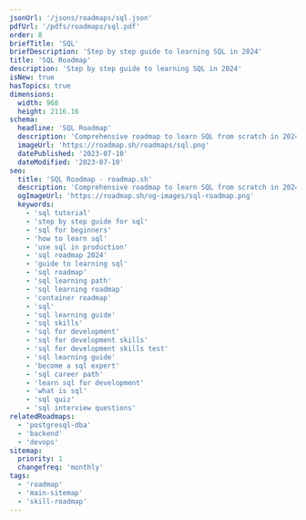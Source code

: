 ```yaml
---
jsonUrl: '/jsons/roadmaps/sql.json'
pdfUrl: '/pdfs/roadmaps/sql.pdf'
order: 8
briefTitle: 'SQL'
briefDescription: 'Step by step guide to learning SQL in 2024'
title: 'SQL Roadmap'
description: 'Step by step guide to learning SQL in 2024'
isNew: true
hasTopics: true
dimensions:
  width: 968
  height: 2116.16
schema:
  headline: 'SQL Roadmap'
  description: 'Comprehensive roadmap to learn SQL from scratch in 2024. From basic syntax to advanced querying, this step-by-step guide will equip you with the skills needed to excel in database management and data analysis.'
  imageUrl: 'https://roadmap.sh/roadmaps/sql.png'
  datePublished: '2023-07-10'
  dateModified: '2023-07-10'
seo:
  title: 'SQL Roadmap - roadmap.sh'
  description: 'Comprehensive roadmap to learn SQL from scratch in 2024. From basic syntax to advanced querying, this step-by-step guide will equip you with the skills needed to excel in database management and data analysis.'
  ogImageUrl: 'https://roadmap.sh/og-images/sql-roadmap.png'
  keywords:
    - 'sql tutorial'
    - 'step by step guide for sql'
    - 'sql for beginners'
    - 'how to learn sql'
    - 'use sql in production'
    - 'sql roadmap 2024'
    - 'guide to learning sql'
    - 'sql roadmap'
    - 'sql learning path'
    - 'sql learning roadmap'
    - 'container roadmap'
    - 'sql'
    - 'sql learning guide'
    - 'sql skills'
    - 'sql for development'
    - 'sql for development skills'
    - 'sql for development skills test'
    - 'sql learning guide'
    - 'become a sql expert'
    - 'sql career path'
    - 'learn sql for development'
    - 'what is sql'
    - 'sql quiz'
    - 'sql interview questions'
relatedRoadmaps:
  - 'postgresql-dba'
  - 'backend'
  - 'devops'
sitemap:
  priority: 1
  changefreq: 'monthly'
tags:
  - 'roadmap'
  - 'main-sitemap'
  - 'skill-roadmap'
---
```

